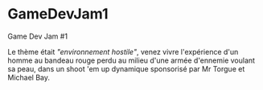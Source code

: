 # GameDevJam1
Game Dev Jam #1

Le thème était *"environnement hostile"*, venez vivre l'expérience d'un homme au bandeau rouge perdu au milieu d'une armée d'ennemie voulant sa peau, dans un shoot 'em up dynamique sponsorisé par Mr Torgue et Michael Bay.
